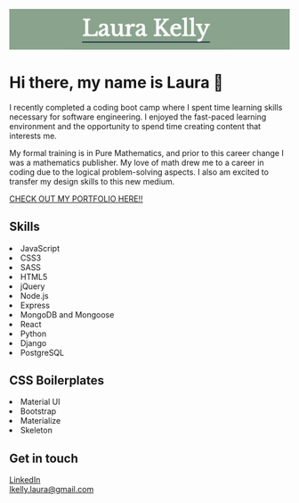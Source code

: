<p align="center">
<img src="https://github.com/laurakelly1/laurakelly1/blob/main/image/title-image.png" />
</p>
<h1>Hi there, my name is Laura 👋</h1>

I recently completed a coding boot camp where I spent time learning skills necessary for software engineering. I enjoyed the fast-paced learning environment and the opportunity to spend time creating content that interests me. 

My formal training is in Pure Mathematics, and prior to this career change I was a mathematics publisher. My love of math drew me to a career in coding due to the logical problem-solving aspects. I also am excited to transfer my design skills to this new medium. 

<a href='https://laurakelly.netlify.app/'>
CHECK OUT MY PORTFOLIO HERE!!
</a>

<h2>Skills</h2>
<li>JavaScript</li>
<li>CSS3</li>
<li>SASS</li>
<li>HTML5</li>
<li>jQuery</li>
<li>Node.js</li>
<li>Express</li>
<li>MongoDB and Mongoose</li>
<li>React</li>
<li>Python</li>
<li>Django</li>
<li>PostgreSQL</li>

<h2>CSS Boilerplates</h2>
<li>Material UI</li>
<li>Bootstrap</li>
<li>Materialize</li>
<li>Skeleton</li>

<h2>Get in touch</h2>
<a href="https://www.linkedin.com/in/lkelly-laura">LinkedIn</a><br/>
<a href="mailto:lkelly.laura@gmail.com">lkelly.laura@gmail.com</a>


